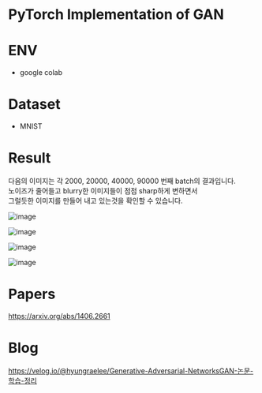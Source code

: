 # PyTorch Implementation of GAN

# ENV
- google colab

# Dataset
- MNIST

# Result
다음의 이미지는 각 2000, 20000, 40000, 90000 번째 batch의 결과입니다.  
노이즈가 줄어들고 blurry한 이미지들이 점점 sharp하게 변하면서  
그럴듯한 이미지를 만들어 내고 있는것을 확인할 수 있습니다.

![image](https://user-images.githubusercontent.com/70879607/176594819-c024c402-b536-47c8-a945-93c618925aab.png)

![image](https://user-images.githubusercontent.com/70879607/176594912-212bf5aa-b0b8-40f3-8280-df6d25b01eca.png)

![image](https://user-images.githubusercontent.com/70879607/176594925-a934daf8-140c-4e23-9ed4-8d517b357139.png)

![image](https://user-images.githubusercontent.com/70879607/176594939-5f504e41-f7db-470a-ae9e-eaa86656b917.png)

# Papers
https://arxiv.org/abs/1406.2661

# Blog
https://velog.io/@hyungraelee/Generative-Adversarial-NetworksGAN-논문-학습-정리
